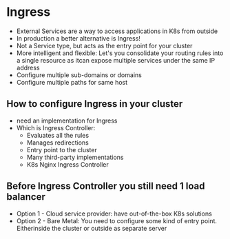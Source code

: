 # Ingress

* External Services are a way to access applications in K8s from outside
* In production a better alternative is Ingress!
* Not a Service type, but acts as the entry point for your cluster
* More intelligent and flexible: Let's you consolidate your routing rules into a single resource as itcan expose multiple services under the same IP address
* Configure multiple sub-domains or domains
* Configure multiple paths for same host

## How to configure Ingress in your cluster
* need an implementation for Ingress
* Which is Ingress Controller: 
  * Evaluates all the rules
  * Manages redirections
  * Entry point to the cluster
  * Many third-party implementations
  * K8s Nginx Ingress Controller

## Before Ingress Controller you still need 1 load balancer
* Option 1 - Cloud service provider: have out-of-the-box K8s solutions
* Option 2 - Bare Metal: You need to configure some kind of entry point. Eitherinside the cluster or outside as separate server